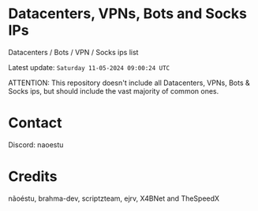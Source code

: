 # Datacenters, VPNs, Bots and Socks IPs
 
Datacenters / Bots / VPN / Socks ips list

Latest update: `Saturday 11-05-2024 09:00:24 UTC` 

ATTENTION: This repository doesn't include all Datacenters, VPNs, Bots & Socks ips, 
but should include the vast majority of common ones.

# Contact
Discord: naoestu

# Credits
nãoéstu, brahma-dev, scriptzteam, ejrv, X4BNet and TheSpeedX
